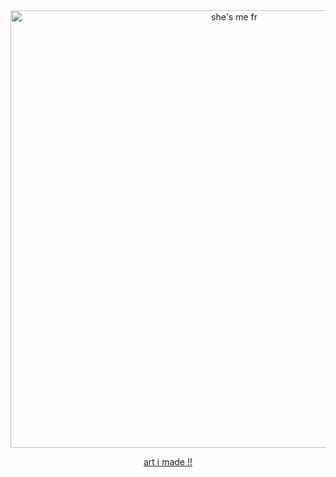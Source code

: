 <div align="center">
  <img src="https://github.com/fuminoomi/fuminoomi/blob/main/imageedit_1_4673975706.png" alt="she's me fr" width="700"/>
</div>

<p align="center"><a href="https://flipanim.com/anim=jxmywb4r">art i made !!</a></p>
